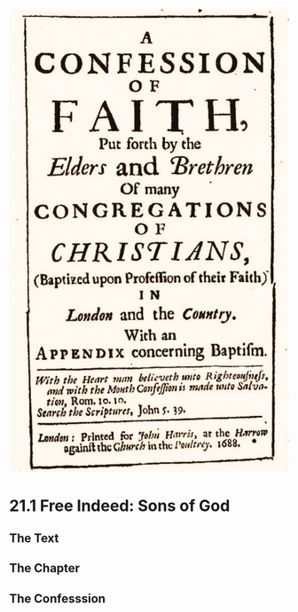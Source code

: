 <img class="intro-right" src="art-1689.png">

# 21.1 Free Indeed: Sons of God

## The Text

## The Chapter

## The Confesssion

